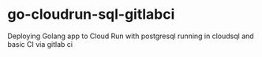 # go-cloudrun-sql-gitlabci
Deploying Golang app to Cloud Run with postgresql running in cloudsql and basic CI via gitlab ci
